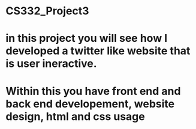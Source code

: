 # CS332_Project3
# in this project you will see how I developed a twitter like website that is user ineractive.
# Within this you have front end and back end developement, website design, html and css usage
